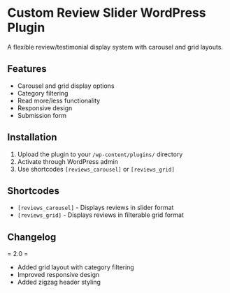 # Custom Review Slider WordPress Plugin

A flexible review/testimonial display system with carousel and grid layouts.

## Features
- Carousel and grid display options
- Category filtering
- Read more/less functionality
- Responsive design
- Submission form

## Installation
1. Upload the plugin to your `/wp-content/plugins/` directory
2. Activate through WordPress admin
3. Use shortcodes `[reviews_carousel]` or `[reviews_grid]`

## Shortcodes
- `[reviews_carousel]` - Displays reviews in slider format
- `[reviews_grid]` - Displays reviews in filterable grid format

## Changelog
= 2.0 =
* Added grid layout with category filtering
* Improved responsive design
* Added zigzag header styling
